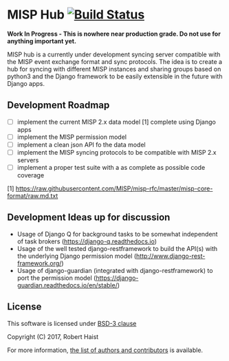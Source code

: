 # MISP Hub [![Build Status](https://travis-ci.org/rhaist/misp-hub.svg?branch=master)](https://travis-ci.org/rhaist/misp-hub)

**Work In Progress - This is nowhere near production grade. Do not use for anything important yet.**

MISP hub is a currently under development syncing server compatible with the
MISP event exchange format and sync protocols. The idea is to create a hub for
syncing with different MISP instances and sharing groups based on python3 and
the Django framework to be easily extensible in the future with Django apps.


## Development Roadmap

- [ ] implement the current MISP 2.x data model [1] complete using Django apps
- [ ] implement the MISP permission model
- [ ] implement a clean json API fo the data model
- [ ] implement the MISP syncing protocols to be compatible with MISP 2.x servers
- [ ] implement a proper test suite with a as complete as possible code coverage

[1] https://raw.githubusercontent.com/MISP/misp-rfc/master/misp-core-format/raw.md.txt

## Development Ideas up for discussion

* Usage of Django Q for background tasks to be somewhat independent of task
brokers (https://django-q.readthedocs.io)
* Usage of the well tested django-restframework to build the API(s) with the
underlying Django permission model (http://www.django-rest-framework.org/)
* Usage of django-guardian (integrated with django-restframework) to port the
permission model (https://django-guardian.readthedocs.io/en/stable/)

## License

This software is licensed under [BSD-3 clause](https://opensource.org/licenses/BSD-3-Clause)

Copyright (C) 2017, Robert Haist

For more information, [the list of authors and contributors](AUTHORS) is available.
